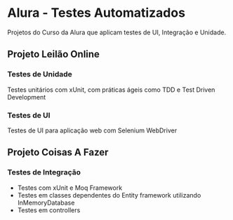 # Alura - Testes Automatizados

Projetos do Curso da Alura que aplicam testes de UI, Integração e Unidade.

## Projeto Leilão Online

### Testes de Unidade
Testes unitários com xUnit, com práticas ágeis como TDD e Test Driven Development

### Testes de UI
Testes de UI para aplicação web com Selenium WebDriver

## Projeto Coisas A Fazer

### Testes de Integração
- Testes com xUnit e Moq Framework
- Testes em classes dependentes do Entity framework utilizando InMemoryDatabase 
- Testes em controllers 
